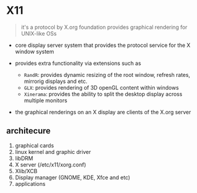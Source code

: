 # X11

> it's a protocol by X.org foundation provides graphical rendering for UNIX-like OSs

- core display server system that provides the protocol service for the X window system

- provides extra functionality via extensions such as
  - `RandR`: provides dynamic resizing of the root window, refresh rates, mirrorig displays and etc.
  - `GLX`: provides rendering of 3D openGL content within windows
  - `Xinerama`: provides the ability to split the desktop display across multiple monitors

- the graphical renderings on an X display are clients of the X.org server

## architecure

1. graphical cards
2. linux kernel and graphic driver
3. libDRM
4. X server (/etc/x11/xorg.conf)
5. Xlib/XCB
6. Display manager (GNOME, KDE, Xfce and etc)
7. applications

